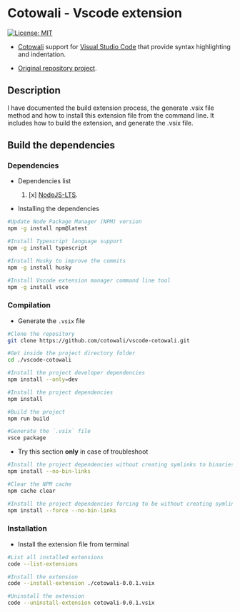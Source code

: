 # Cotowali - Vscode extension

[![License: MIT](https://img.shields.io/badge/License-MIT-blue.svg?style=flat-square)](./LICENSE)

- [Cotowali](https://github.com/cotowali/cotowali) support for [Visual Studio Code](https://code.visualstudio.com) that provide syntax highlighting and indentation.

- [Original repository project](https://github.com/cotowali/vscode-cotowali).

## Description

I have documented the build extension process, the generate .vsix file method and how to install this extension file from the command line. It includes how to build the extension, and generate the .vsix file.

## Build the dependencies

### Dependencies

- Dependencies list
    1. [x] [NodeJS-LTS](https://nodejs.org/en/download/).

- Installing the dependencies

```bash
#Update Node Package Manager (NPM) version
npm -g install npm@latest

#Install Typescript language support
npm -g install typescript

#Install Husky to improve the commits
npm -g install husky

#Install Vscode extension manager command line tool
npm -g install vsce
```

### Compilation

- Generate the `.vsix` file

```bash
#Clone the repository
git clone https://github.com/cotowali/vscode-cotowali.git

#Get inside the project directory folder
cd ./vscode-cotowali

#Install the project developer dependencies
npm install --only=dev

#Install the project dependencies
npm install

#Build the project
npm run build

#Generate the `.vsix` file
vsce package
```

- Try this section **only** in case of troubleshoot

```bash
#Install the project dependencies without creating symlinks to binaries files
npm install --no-bin-links

#Clear the NPM cache
npm cache clear

#Install the project dependencies forcing to be without creating symlinks to binaries files
npm install --force --no-bin-links
```

### Installation

- Install the extension file from terminal

```bash
#List all installed extensions
code --list-extensions

#Install the extension
code --install-extension ./cotowali-0.0.1.vsix

#Uninstall the extension
code --uninstall-extension cotowali-0.0.1.vsix
```

